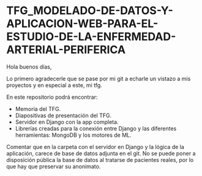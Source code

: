 # TFG_MODELADO-DE-DATOS-Y-APLICACION-WEB-PARA-EL-ESTUDIO-DE-LA-ENFERMEDAD-ARTERIAL-PERIFERICA

Hola buenos días,

Lo primero agradecerle que se pase por mi git a echarle un vistazo a mis proyectos y en especial a este, mi tfg.

En este repositorio podrá encontrar:
  * Memoria del TFG.
  * Diapositivas de presentación del TFG.
  * Servidor en Django con la app completa.
  * Librerías creadas para la conexión entre Django y las diferentes herramientas: MongoDB y los motores de ML.

Comentar que en la carpeta con el servidor en Django y la lógica de la aplicación, carece de base de datos adjunta en el git. No se puede poner a disposición pública la base de datos al tratarse de pacientes reales, por lo que hay que preservar su anonimato.
